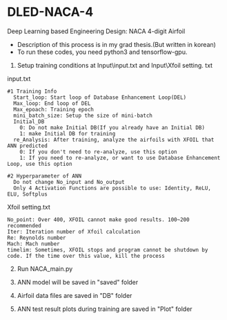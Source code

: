 # DLED-NACA-4
Deep Learning based Engineering Design: NACA 4-digit Airfoil

- Description of this process is in my grad thesis.(But written in korean)
- To run these codes, you need python3 and tensorflow-gpu.

1. Setup training conditions at Input\input.txt and Input\Xfoil setting. txt

  input.txt
  
    #1 Training Info
      Start_loop: Start loop of Database Enhancement Loop(DEL)
      Max_loop: End loop of DEL
      Max_epoach: Training epoch
      mini_batch_size: Setup the size of mini-batch
      Initial_DB
        0: Do not make Initial DB(If you already have an Initial DB)
        1: make Initial DB for training
      re_Analysis: After training, analyze the airfoils with XFOIL that ANN predicted
        0: If you don't need to re-analyze, use this option
        1: If you need to re-analyze, or want to use Database Enhancement Loop, use this option
      
    #2 Hyperparameter of ANN
      Do not change No_input and No_output
      Only 4 Activation Functions are possible to use: Identity, ReLU, ELU, Softplus

  Xfoil setting.txt
  
    No_point: Over 400, XFOIL cannot make good results. 100~200 recommended
    Iter: Iteration number of Xfoil calculation
    Re: Reynolds number
    Mach: Mach number
    timelim: Sometimes, XFOIL stops and program cannot be shutdown by code. If the time over this value, kill the process
    
2. Run NACA_main.py

3. ANN model will be saved in "saved" folder

4. Airfoil data files are saved in "DB" folder

5. ANN test result plots during training are saved in "Plot" folder

